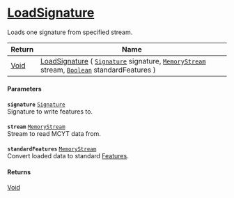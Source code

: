 # [LoadSignature](./SigComp19OnlineLoader--LoadSignature.md)

Loads one signature from specified stream.

| Return | Name | 
| --- | --- | 
| [Void](https://docs.microsoft.com/en-us/dotnet/api/System.Void) | [LoadSignature](./SigComp19OnlineLoader--LoadSignature.md) ( [`Signature`](./../../Signature.md) signature, [`MemoryStream`](https://docs.microsoft.com/en-us/dotnet/api/System.IO.MemoryStream) stream, [`Boolean`](https://docs.microsoft.com/en-us/dotnet/api/System.Boolean) standardFeatures ) | 


#### Parameters
**`signature`**  [`Signature`](./../../Signature.md)<br>Signature to write features to.<br><br>**`stream`**  [`MemoryStream`](https://docs.microsoft.com/en-us/dotnet/api/System.IO.MemoryStream)<br>Stream to read MCYT data from.<br><br>**`standardFeatures`**  [`MemoryStream`](https://docs.microsoft.com/en-us/dotnet/api/System.IO.MemoryStream)<br>Convert loaded data to standard [Features](https://github.com/hargitomi97/sigstat/blob/master/docs/md/SigStat/Common/Features.md).
#### Returns
[Void](https://docs.microsoft.com/en-us/dotnet/api/System.Void)<br>
